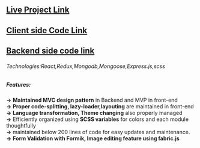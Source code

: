 ## [Live Project Link](https://sage-axolotl-1ae8ba.netlify.app/custom-design)  
## [Client side Code Link](https://github.com/faishal-developer/CustomPointOrigin)  
## [Backend side code link](https://github.com/faishal-developer/customPointBackend)  
###### Technologies:React,Redux,Mongodb,Mongoose,Express.js,scss  
##### Features:  
**->** **Maintained MVC design pattern** in Backend and MVP in front-end  
**->** **Proper code-splitting, lazy-loader,layouting** are maintained in front-end   
**->** **Language transformation, Theme changing** also properly managed  
**->** Efficiently organized using **SCSS variables** for colors and each module thoughtfully  
**->** maintained below 200 lines of code for easy updates and maintenance.  
**->** **Form Validation with Formik, Image editing feature using fabric.js**
